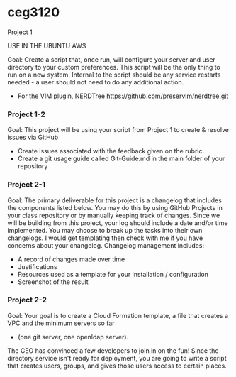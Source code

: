 # ceg3120

Project 1

USE IN THE UBUNTU AWS

Goal: Create a script that, once run, will configure your server and user directory to your custom preferences. This script will be the only thing to run on a new system. Internal to the script should be any service restarts needed - a user should not need to do any additional action.
- For the VIM plugin, NERDTree https://github.com/preservim/nerdtree.git

### Project 1-2

Goal: This project will be using your script from Project 1 to create & resolve issues via GitHub
- Create issues associated with the feedback given on the rubric.
- Create a git usage guide called Git-Guide.md in the main folder of your repository
     
### Project 2-1

Goal: The primary deliverable for this project is a changelog that includes the components listed below. You may do this by using GitHub Projects in your class repository or by manually keeping track of changes. Since we will be building from this project, your log should include a date and/or time implemented. You may choose to break up the tasks into their own changelogs. I would get templating then check with me if you have concerns about your changelog. Changelog management includes:
- A record of changes made over time
- Justifications
- Resources used as a template for your installation / configuration
- Screenshot of the result

### Project 2-2

Goal: Your goal is to create a Cloud Formation template, a file that creates a VPC and the minimum servers so far 
- (one git server, one openldap server). 

The CEO has convinced a few developers to join in on the fun! Since the directory service isn't ready for deployment, you are going to write a script that creates users, groups, and gives those users access to certain places.
     
